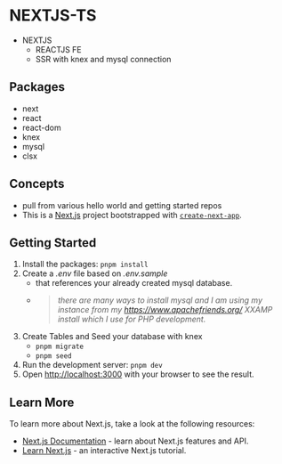 # NEXTJS-TS

- NEXTJS
  - REACTJS FE
  - SSR with knex and mysql connection

## Packages

- next
- react
- react-dom
- knex
- mysql
- clsx

## Concepts

- pull from various hello world and getting started repos
- This is a [Next.js](https://nextjs.org) project bootstrapped with [`create-next-app`](https://nextjs.org/docs/app/api-reference/cli/create-next-app).

## Getting Started
1. Install the packages: ``` pnpm install ```
1. Create a _.env_ file based on _.env.sample_
    - that references your already created mysql database.
    - > _there are many ways to install mysql and I am using my instance from my
      https://www.apachefriends.org/ XXAMP install which I use for PHP development._
1. Create Tables and Seed your database with knex
    - ``` pnpm migrate ```
    - ``` pnpm seed ```
1. Run the development server: ``` pnpm dev ```
1. Open [http://localhost:3000](http://localhost:3000) with your browser to see the result.

## Learn More

To learn more about Next.js, take a look at the following resources:

- [Next.js Documentation](https://nextjs.org/docs) - learn about Next.js features and API.
- [Learn Next.js](https://nextjs.org/learn) - an interactive Next.js tutorial.
